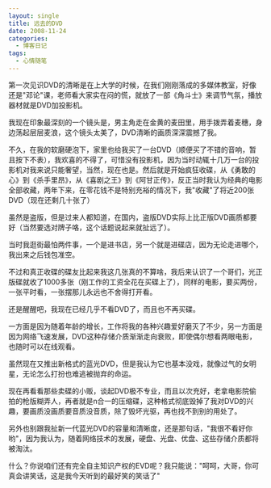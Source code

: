 ```yaml
---
layout: single
title: 远去的DVD
date: 2008-11-24
categories:
  - 博客日记
tags:
  - 心情随笔
---
```


第一次见识DVD的清晰是在上大学的时候，在我们刚刚落成的多媒体教室，好像还是\"邓论\"课，老师看大家实在闷的慌，就放了一部《角斗士》来调节气氛，播放器材就是DVD加投影机。

我现在印象最深刻的一个镜头是，男主角走在金黄的麦田里，用手拨弄着麦穗，身边荡起层层麦浪，这个镜头太美了，DVD清晰的画质深深震撼了我。

不久，在我的软磨硬泡下，家里也给我买了一台DVD（顺便买了不错的音响，暂且按下不表），我欢喜的不得了，可惜没有投影机，因为当时动辄十几万一台的投影机对我来说只能奢望，当然，现在也是。然后就是开始疯狂收碟，从《勇敢的心》到《杀手里昂》，从《喜剧之王》到《阿甘正传》，反正当时我认为经典的电影全部收藏，两年下来，在零花钱不是特别充裕的情况下，我\"收藏\"了将近200张DVD（现在还剩几十张了）

虽然是盗版，但是过来人都知道，在国内，盗版DVD实际上比正版DVD画质都要好（当然要选对牌子咯，这个话题说起来就扯远了）。

当时我逛街最怕两件事，一个是进书店，另一个就是进碟店，因为无论走进哪个，我出来之后钱包准空。

不过和真正收碟的碟友比起来我这几张真的不算啥，我后来认识了一个哥们，光正版碟就收了1000多张（刚工作的工资全花在买碟上了），同样的电影，要买两份，一张平时看，一张摆那儿永远也不舍得打开看。

还是醒醒吧，我现在已经几乎不看DVD了，而且也不再买碟。

一方面是因为随着年龄的增长，工作将我的各种兴趣爱好磨灭了不少，另一方面是因为网络飞速发展，DVD这种存储介质渐渐走向衰败，即使偶尔想看两眼电影，也随时可以在线观看。

虽然现在又推出新格式的蓝光DVD，但是我认为它也基本没戏，就像过气的女明星，无论怎么打扮也难逃被抛弃的命运。

现在再看看那些卖碟的小贩，谈起DVD极不专业，而且以次充好，老拿电影院偷拍的枪版糊弄人，再者就是n合一的压缩碟，这种格式彻底毁掉了我对DVD的兴趣，要画质没画质要音质没音质，除了毁坏光驱，再也找不到别的用处了。

另外也别跟我扯新一代蓝光DVD的容量和清晰度，还是那句话，\"我很不看好你哟\"，因为我认为，随着网络技术的发展，硬盘、光盘、优盘、这些存储介质都将被淘汰。

什么？你说咱们还有完全自主知识产权的EVD呢？我只能说：\"呵呵，大哥，你可真会讲笑话，这是我今天听到的最好笑的笑话了\"
